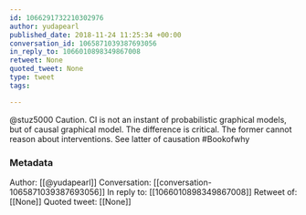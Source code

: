 ```yaml
---
id: 1066291732210302976
author: yudapearl
published_date: 2018-11-24 11:25:34 +00:00
conversation_id: 1065871039387693056
in_reply_to: 1066010898349867008
retweet: None
quoted_tweet: None
type: tweet
tags:

---
```


@stuz5000 Caution. CI is not an instant of probabilistic graphical models, but of causal graphical model. The difference is critical. The former cannot reason about interventions. See latter of causation #Bookofwhy

### Metadata

Author: [[@yudapearl]]
Conversation: [[conversation-1065871039387693056]]
In reply to: [[1066010898349867008]]
Retweet of: [[None]]
Quoted tweet: [[None]]
